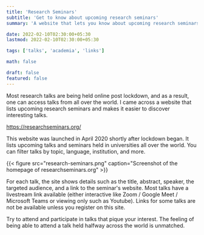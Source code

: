 ```yaml
---
title: 'Research Seminars'
subtitle: 'Get to know about upcoming research seminars'
summary: 'A website that lets you know about upcoming research seminars.'

date: 2022-02-10T02:30:00+05:30
lastmod: 2022-02-10T02:30:00+05:30

tags: ['talks', 'academia', 'links']

math: false

draft: false
featured: false
---
```


Most research talks are being held online post lockdown, and as a result, one can access talks from all over the world.
I came across a website that lists upcoming research seminars and makes it easier to discover interesting talks.

https://researchseminars.org/

This website was launched in April 2020 shortly after lockdown began.
It lists upcoming talks and seminars held in universities all over the world.
You can filter talks by topic, language, institution, and more.

{{< figure src="research-seminars.png" caption="Screenshot of the homepage of researchseminars.org" >}}

For each talk, the site shows details such as the title, abstract, speaker, the targeted audience, and a link to the seminar's website.
Most talks have a livestream link available (either interactive like Zoom / Google Meet / Microsoft Teams or viewing only such as Youtube).
Links for some talks are not be available unless you register on this site.

Try to attend and participate in talks that pique your interest. The feeling of being able to attend a talk held halfway across the world is unmatched.
